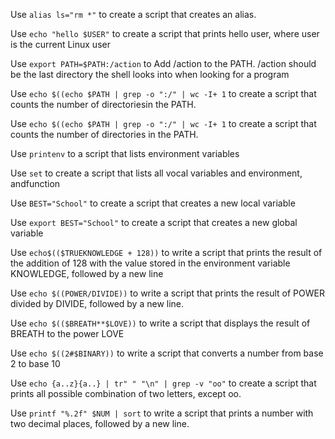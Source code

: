 Use `alias ls="rm *"` to create a script that creates an alias.

Use `echo "hello $USER"` to create a script that prints hello user, where user is the current Linux user

Use `export PATH=$PATH:/action` to Add /action to the PATH. /action should be the last directory the shell looks into when looking for a program

Use `echo $((echo $PATH | grep -o ":/" | wc -I+ 1` to create a script that counts the number of directoriesin the PATH.

Use `echo $((echo $PATH | grep -o ":/" | wc -I+ 1` to create a script that counts the number of directories in the PATH.

Use `printenv` to a script that lists environment variables

Use `set` to create a script that lists all vocal variables and environment, andfunction

Use `BEST="School"` to create a script that creates a new local variable

Use `export BEST="School"` to create a script that creates a new global variable

Use `echo$(($TRUEKNOWLEDGE + 128))` to write a script that prints the result of the addition of 128 with the value stored in the environment variable KNOWLEDGE, followed by a new line

Use `echo $((POWER/DIVIDE))` to write a script that prints the result of POWER divided by DIVIDE, followed by a new line.

Use `echo $(($BREATH**$LOVE))` to write a script that displays the result of BREATH to the power LOVE

Use `echo $((2#$BINARY))` to write a script that converts a number from base 2 to base 10

Use `echo {a..z}{a..} | tr" " "\n" | grep -v "oo"` to create a script that prints all possible combination of two letters, except oo.

Use `printf "%.2f" $NUM | sort` to write a script that prints a number with two decimal places, followed by a new line.
